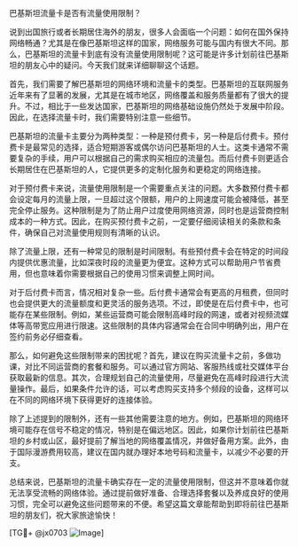 巴基斯坦流量卡是否有流量使用限制？

说到出国旅行或者长期居住海外的朋友，很多人会面临一个问题：如何在国外保持网络畅通？尤其是在像巴基斯坦这样的国家，网络服务可能与国内有很大不同。那么，巴基斯坦的流量卡到底有没有流量使用限制呢？这可能是许多计划前往巴基斯坦的朋友心中的疑问。今天我们就来详细聊聊这个话题。

首先，我们需要了解巴基斯坦的网络环境和流量卡的类型。巴基斯坦的互联网服务近年来有了显著的发展，尤其是在城市地区，网络覆盖和服务质量都有了很大的提升。不过，相比于一些发达国家，巴基斯坦的网络基础设施仍然处于发展中阶段。因此，在选择流量卡时，我们需要特别注意一些细节。

巴基斯坦的流量卡主要分为两种类型：一种是预付费卡，另一种是后付费卡。预付费卡是最常见的选择，适合短期游客或偶尔访问巴基斯坦的人士。这类卡通常不需要复杂的手续，用户可以根据自己的需求购买相应的流量包。而后付费卡则更适合长期居住在巴基斯坦的人，它提供更多的定制化服务和更稳定的网络连接。

对于预付费卡来说，流量使用限制是一个需要重点关注的问题。大多数预付费卡都会设定每月的流量上限，一旦超过这个限额，用户的上网速度可能会被降低，甚至完全停止服务。这种限制是为了防止用户过度使用网络资源，同时也是运营商控制成本的一种方式。因此，在购买预付费卡之前，一定要仔细阅读相关的条款和条件，确保自己对流量使用规则有清晰的认识。

除了流量上限，还有一种常见的限制是时间限制。有些预付费卡会在特定的时间段内提供优惠流量，比如深夜时段的流量更为便宜。这种方式可以帮助用户节省费用，但也意味着你需要根据自己的使用习惯来调整上网时间。

对于后付费卡而言，情况相对复杂一些。后付费卡通常会有更高的月租费，但同时也会提供更大的流量额度和更灵活的服务选项。不过，即使是在后付费卡中，也可能存在某些限制。例如，某些运营商可能会限制高峰时段的网速，或者对视频流媒体等高带宽应用进行限速。这些限制的具体内容通常会在合同中明确列出，用户在签约前务必仔细查看。

那么，如何避免这些限制带来的困扰呢？首先，建议在购买流量卡之前，多做功课，对比不同运营商的套餐和服务。可以通过官方网站、客服热线或社交媒体平台获取最新的信息。其次，合理规划自己的流量使用，尽量避免在高峰时段进行大流量操作。最后，如果条件允许的话，可以考虑购买支持多个频段的设备，这样可以在不同的网络环境下获得更好的连接体验。

除了上述提到的限制外，还有一些其他需要注意的地方。例如，巴基斯坦的网络环境可能存在信号不稳定的情况，特别是在偏远地区。因此，如果你计划前往巴基斯坦的乡村或山区，最好提前了解当地的网络覆盖情况，并做好备用方案。此外，由于国际漫游费用较高，建议在国内就办理好本地号码和流量卡，以减少不必要的开支。

总结来说，巴基斯坦的流量卡确实存在一定的流量使用限制，但这并不意味着你就无法享受流畅的网络体验。通过提前做好准备、合理选择套餐以及养成良好的使用习惯，完全可以避免这些问题带来的不便。希望这篇文章能帮助到即将前往巴基斯坦的朋友们，祝大家旅途愉快！

[TG💪+ @jx0703 ![Image](https://github.com/user-attachments/assets/dbca1d08-cadb-493c-b0ec-ad6f7a83f270)]